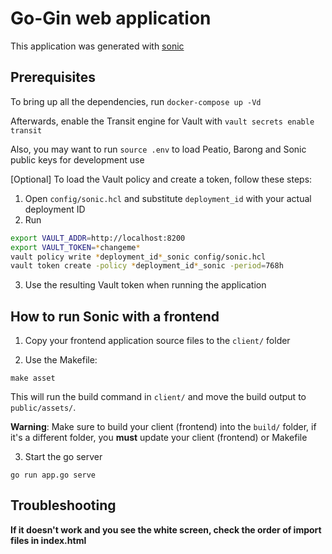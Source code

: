 # Go-Gin web application

This application was generated with [sonic](https://github.com/openware/sonic)

## Prerequisites

To bring up all the dependencies, run `docker-compose up -Vd`

Afterwards, enable the Transit engine for Vault with `vault secrets enable transit`

Also, you may want to run `source .env` to load Peatio, Barong and Sonic public keys for development use

[Optional] To load the Vault policy and create a token, follow these steps:
1. Open `config/sonic.hcl` and substitute `deployment_id` with your actual deployment ID
2. Run
```sh
export VAULT_ADDR=http://localhost:8200
export VAULT_TOKEN=*changeme*
vault policy write *deployment_id*_sonic config/sonic.hcl
vault token create -policy *deployment_id*_sonic -period=768h
```
3. Use the resulting Vault token when running the application

## How to run Sonic with a frontend

1. Copy your frontend application source files to the `client/` folder

2. Use the Makefile:
```
make asset
```
This will run the build command in `client/` and move the build output to `public/assets/`.

**Warning**: Make sure to build your client (frontend) into the `build/` folder, if it's a different folder, you **must** update your client (frontend) or Makefile

3. Start the go server
```
go run app.go serve
```

## Troubleshooting
**If it doesn't work and you see the white screen, check the order of import files in index.html**
